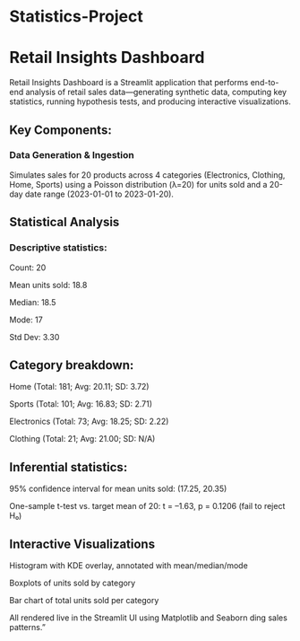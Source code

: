 # Statistics-Project

# Retail Insights Dashboard

Retail Insights Dashboard is a Streamlit application that performs end-to-end analysis of retail sales data—generating synthetic data, computing key statistics, running hypothesis tests, and producing interactive visualizations.

## Key Components:

### Data Generation & Ingestion

Simulates sales for 20 products across 4 categories (Electronics, Clothing, Home, Sports) using a Poisson distribution (λ=20) for units sold and a 20-day date range (2023-01-01 to 2023-01-20). 

## Statistical Analysis

### Descriptive statistics:

Count: 20

Mean units sold: 18.8

Median: 18.5

Mode: 17

Std Dev: 3.30

## Category breakdown:

Home (Total: 181; Avg: 20.11; SD: 3.72)

Sports (Total: 101; Avg: 16.83; SD: 2.71)

Electronics (Total: 73; Avg: 18.25; SD: 2.22)

Clothing (Total: 21; Avg: 21.00; SD: N/A)

## Inferential statistics:

95% confidence interval for mean units sold: (17.25, 20.35)

One-sample t-test vs. target mean of 20: t = –1.63, p = 0.1206 (fail to reject H₀) 

## Interactive Visualizations

Histogram with KDE overlay, annotated with mean/median/mode

Boxplots of units sold by category

Bar chart of total units sold per category

All rendered live in the Streamlit UI using Matplotlib and Seaborn ding sales patterns.”
